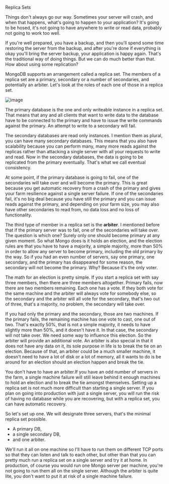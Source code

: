 Replica Sets

Things don't always go our way. Sometimes your server will crash, and when that happens, what's going to happen to your application? It's going to be hosed, it's not going to have anywhere to write or read data, probably not going to work too well.

If you're well prepared, you have a backup, and then you'll spend some time restoring the server from the backup, and after you're done if everything is okay you'll bring the server backup, your application is happy again. That's the traditional way of doing things. But we can do much better than that. How about using some replication? 

MongoDB supports an arrangement called a replica set. The members of a replica set are a primary, secondary or a number of secondaries, and potentially an arbiter. Let's look at the roles of each one of those in a replica set.

![image](https://cloud.githubusercontent.com/assets/20602254/24086185/f947f872-0d30-11e7-9518-0025f21f46da.png)

The primary database is the one and only writeable instance in a replica set. That means that any and all clients that want to write data to the database have to be connected to the primary and have to issue the write commands against the primary. An attempt to write to a secondary will fail.

The secondary databases are read only instances. I mention them as plural, you can have many secondary databases. This means that you also have scalability because you can perform many, many more reads against the replicas rather than attacking a single server with all your requests to write and read. Now in the secondary databases, the data is going to be replicated from the primary eventually. That's what we call eventual consistency.

At some point, if the primary database is going to fail, one of the secondaries will take over and will become the primary. This is great because you get automatic recovery from a crash of the primary and gives your farm resilience against a single server failure. If one of the secondaries fail, it's no big deal because you have still the primary and you can issue reads against the primary, and depending on your farm size, you may also have other secondaries to read from, no data loss and no loss of functionality.

The third type of member in a replica set is the <b>arbiter</b>. I mentioned before that if the primary server was to fail, one of the secondaries will take over. The question is which one? Surely only one should become primary at any given moment. So what Mongo does is it holds an election, and the election rules are that you have to have a majority, a simple majority, more than 50% in order to allow any server to become primary, including the old primary by the way. So if you had an even number of servers, say one primary, one secondary, and the primary has disappeared for some reason, the secondary will not become the primary. Why? Because it's the only voter.

The math for an election is pretty simple. If you start a replica set with say three members, then there are three members altogether. Primary fails, now there are two members remaining. Each one has a vote. If they both vote for the same machine and the arbiter will always vote for somebody else, so the secondary and the arbiter will all vote for the secondary, that's two out of three, that's a majority, no problem, the secondary will take over. 

If you had only the primary and the secondary, those are two machines. If the primary fails, the remaining machine has one vote to cast, one out of two. That's exactly 50%, that is not a simple majority, it needs to have slightly more than 50%, and it doesn't have it. In that case, the secondary will not take over. We need some way to influence this election. So the arbiter will provide an additional vote. An arbiter is also special in that it does not have any data on it, its sole purpose in life is to break the tie on an election. Because of that, an arbiter could be a much smaller machine, it doesn't need to have a lot of disk or a lot of memory, all it wants to do is be around for an election should an election happen and break the tie. 

You don't have to have an arbiter.If you have an odd number of servers in the farm, a single machine failure will still leave behind it enough machines to hold an election and to break the tie amongst themselves. Setting up a replica set is not much more difficult than starting a single server. If you plan on going into production with just a single server, you will run the risk of having no database while you are recovering, but with a replica set, you can have automatic recovery. 

So let's set up one. We will designate three servers, that's the minimal replica set possible.
- A primary DB, 
- a single secondary DB, 
- and one arbiter.

We'll run it all on one machine so I'll have to run them on different TCP ports so that they can listen and talk to each other, but other than that you can pretty much run a replica set on a single server and try it at home. In production, of course you would run one Mongo server per machine, you're not going to run them all on the single server. Although the arbiter is quite lite, you don't want to put it at risk of a single machine failure.
